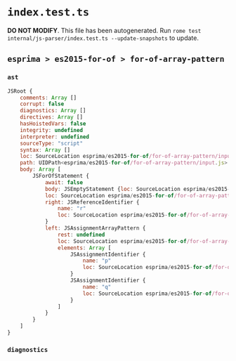 # `index.test.ts`

**DO NOT MODIFY**. This file has been autogenerated. Run `rome test internal/js-parser/index.test.ts --update-snapshots` to update.

## `esprima > es2015-for-of > for-of-array-pattern`

### `ast`

```javascript
JSRoot {
	comments: Array []
	corrupt: false
	diagnostics: Array []
	directives: Array []
	hasHoistedVars: false
	integrity: undefined
	interpreter: undefined
	sourceType: "script"
	syntax: Array []
	loc: SourceLocation esprima/es2015-for-of/for-of-array-pattern/input.js 1:0-2:0
	path: UIDPath<esprima/es2015-for-of/for-of-array-pattern/input.js>
	body: Array [
		JSForOfStatement {
			await: false
			body: JSEmptyStatement {loc: SourceLocation esprima/es2015-for-of/for-of-array-pattern/input.js 1:17-1:18}
			loc: SourceLocation esprima/es2015-for-of/for-of-array-pattern/input.js 1:0-1:18
			right: JSReferenceIdentifier {
				name: "r"
				loc: SourceLocation esprima/es2015-for-of/for-of-array-pattern/input.js 1:15-1:16 (r)
			}
			left: JSAssignmentArrayPattern {
				rest: undefined
				loc: SourceLocation esprima/es2015-for-of/for-of-array-pattern/input.js 1:5-1:11
				elements: Array [
					JSAssignmentIdentifier {
						name: "p"
						loc: SourceLocation esprima/es2015-for-of/for-of-array-pattern/input.js 1:6-1:7 (p)
					}
					JSAssignmentIdentifier {
						name: "q"
						loc: SourceLocation esprima/es2015-for-of/for-of-array-pattern/input.js 1:9-1:10 (q)
					}
				]
			}
		}
	]
}
```

### `diagnostics`

```

```
